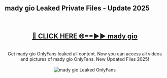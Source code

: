 <h2>mady gio Leaked Private Files - Update 2025</h2>
<br>
<div align="center">
<h2><a href="https://cliphot.my.id/mady_gio" rel="nofollow">🔴 CLICK HERE 🌐==►► mady gio</a></h2>
<br>
Get mady gio OnlyFans leaked all content. Now you can access all videos and pictures of mady gio OnlyFans. New Updated Files 2025!
<br>
<br>
<a href="https://cliphot.my.id/mady_gio" rel="nofollow" data-target="animated-image.originalLink"><img src="https://i.ibb.co.com/WyWwxjT/player-gif2.gif" alt="mady gio Leaked OnlyFans" style="max-width: 100%; display: inline-block;" data-target="animated-image.originalImage"></a>
</div>
<br>